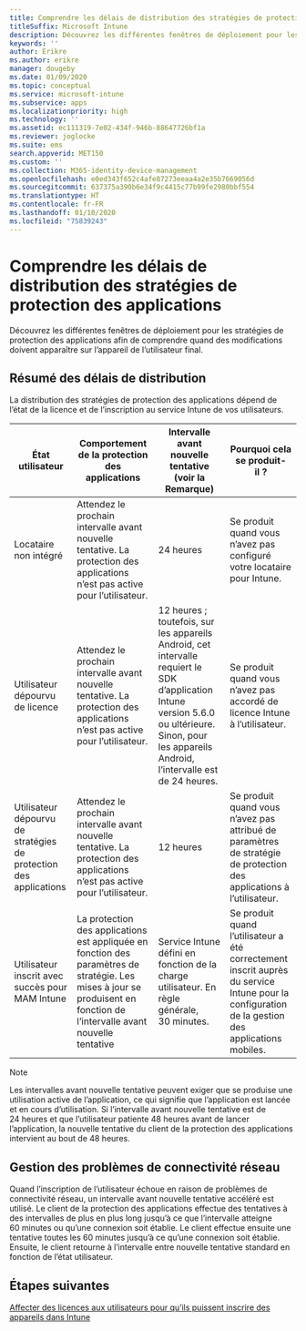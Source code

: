 ```yaml
---
title: Comprendre les délais de distribution des stratégies de protection des applications
titleSuffix: Microsoft Intune
description: Découvrez les différentes fenêtres de déploiement pour les stratégies de protection des applications afin de comprendre quand des modifications doivent apparaître sur l’appareil de l’utilisateur final.
keywords: ''
author: Erikre
ms.author: erikre
manager: dougeby
ms.date: 01/09/2020
ms.topic: conceptual
ms.service: microsoft-intune
ms.subservice: apps
ms.localizationpriority: high
ms.technology: ''
ms.assetid: ec111319-7e02-434f-946b-88647726bf1a
ms.reviewer: joglocke
ms.suite: ems
search.appverid: MET150
ms.custom: ''
ms.collection: M365-identity-device-management
ms.openlocfilehash: e0ed343f652c4afe87273eeaa4a2e35b7669056d
ms.sourcegitcommit: 637375a390b6e34f9c4415c77b99fe2980bbf554
ms.translationtype: HT
ms.contentlocale: fr-FR
ms.lasthandoff: 01/10/2020
ms.locfileid: "75839243"
---
```

# <a name="understand-app-protection-policy-delivery-timing"></a>Comprendre les délais de distribution des stratégies de protection des applications

Découvrez les différentes fenêtres de déploiement pour les stratégies de protection des applications afin de comprendre quand des modifications doivent apparaître sur l’appareil de l’utilisateur final.

## <a name="delivery-timing-summary"></a>Résumé des délais de distribution

La distribution des stratégies de protection des applications dépend de l’état de la licence et de l’inscription au service Intune de vos utilisateurs.  

|    État utilisateur    |    Comportement de la protection des applications     |    Intervalle avant nouvelle tentative (voir la Remarque)    |    Pourquoi cela se produit-il ?    |
|-----------------------------------------------------|-------------------------------------------------------------------------------------------------|--------------------------------------------------------------------------------------|-----------------------------------------------------------------------------------------------------------|
|    Locataire non intégré    |    Attendez le prochain intervalle avant nouvelle tentative.  La protection des applications n’est pas active pour l’utilisateur.    |    24 heures    |    Se produit quand vous n’avez pas configuré votre locataire pour Intune.    |
|    Utilisateur dépourvu de licence     |    Attendez le prochain intervalle avant nouvelle tentative.  La protection des applications n’est pas active pour l’utilisateur.     |    12 heures ; toutefois, sur les appareils Android, cet intervalle requiert le SDK d’application Intune version 5.6.0 ou ultérieure. Sinon, pour les appareils Android, l’intervalle est de 24 heures.   |    Se produit quand vous n’avez pas accordé de licence Intune à l’utilisateur.    |
|    Utilisateur dépourvu de stratégies de protection des applications    |    Attendez le prochain intervalle avant nouvelle tentative.  La protection des applications n’est pas active pour l’utilisateur.    |    12 heures        |    Se produit quand vous n’avez pas attribué de paramètres de stratégie de protection des applications à l’utilisateur.    |
|    Utilisateur inscrit avec succès pour MAM Intune    |    La protection des applications est appliquée en fonction des paramètres de stratégie.    Les mises à jour se produisent en fonction de l’intervalle avant nouvelle tentative    |    Service Intune défini en fonction de la charge utilisateur.    En règle générale, 30 minutes.     |    Se produit quand l’utilisateur a été correctement inscrit auprès du service Intune pour la configuration de la gestion des applications mobiles.    |

> [!NOTE]
> Les intervalles avant nouvelle tentative peuvent exiger que se produise une utilisation active de l’application, ce qui signifie que l’application est lancée et en cours d’utilisation.  Si l’intervalle avant nouvelle tentative est de 24 heures et que l’utilisateur patiente 48 heures avant de lancer l’application, la nouvelle tentative du client de la protection des applications intervient au bout de 48 heures.

## <a name="handling-network-connectivity-issues"></a>Gestion des problèmes de connectivité réseau

Quand l’inscription de l’utilisateur échoue en raison de problèmes de connectivité réseau, un intervalle avant nouvelle tentative accéléré est utilisé.  Le client de la protection des applications effectue des tentatives à des intervalles de plus en plus long jusqu’à ce que l’intervalle atteigne 60 minutes ou qu’une connexion soit établie.  Le client effectue ensuite une tentative toutes les 60 minutes jusqu’à ce qu’une connexion soit établie. Ensuite, le client retourne à l’intervalle entre nouvelle tentative standard en fonction de l’état utilisateur.

## <a name="next-steps"></a>Étapes suivantes

[Affecter des licences aux utilisateurs pour qu’ils puissent inscrire des appareils dans Intune](../fundamentals/licenses-assign.md)

